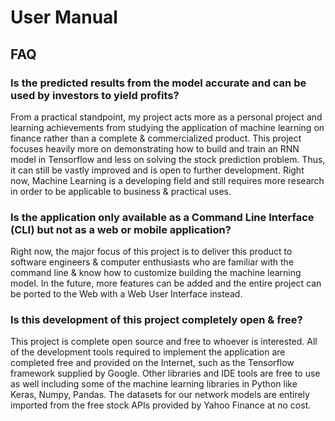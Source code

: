 # User Manual

## FAQ

### Is the predicted results from the model accurate and can be used by investors to yield profits?
From a practical standpoint, my project acts more as a personal project and learning achievements from studying the application of machine learning on finance rather than a complete & commercialized product. This project focuses heavily more on demonstrating how to build and train an RNN model in Tensorflow and less on solving the stock prediction problem. Thus, it can still be vastly improved and is open to further development. Right now, Machine Learning is a developing field and still requires more research in order to be applicable to business & practical uses.


### Is the application only available as a Command Line Interface (CLI) but not as a web or mobile application?
Right now, the major focus of this project is to deliver this product to software engineers & computer enthusiasts who are familiar with the command line & know how to customize building the machine learning model. In the future, more features can be added and the entire project can be ported to the Web with a Web User Interface instead.


### Is this development of this project completely open & free?
This project is complete open source and free to whoever is interested. All of the development tools required to implement the application are completed free and provided on the Internet, such as the Tensorflow framework supplied by Google. Other libraries and IDE tools are free to use as well including some of the machine learning libraries in Python like Keras, Numpy, Pandas. The datasets for our network models are entirely imported from the free stock APIs provided by Yahoo Finance at no cost.
